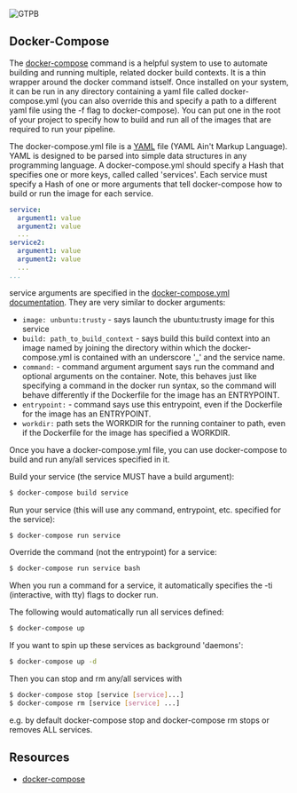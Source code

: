 ![GTPB](http://gtpb.igc.gulbenkian.pt/bicourses/images/GTPB2015logo.png "GTPB")

Docker-Compose
--------------

The [docker-compose](https://docs.docker.com/compose/) command is a helpful system to use to automate building and running multiple, related docker build contexts. It is a thin wrapper around the docker command istself. Once installed on your system, it can be run in any directory containing a yaml file called docker-compose.yml (you can also override this and specify a path to a different yaml file using the -f flag to docker-compose). You can put one in the root of your project to specify how to build and run all of the images that are required to run your pipeline.

The docker-compose.yml file is a [YAML](http://yaml.org) file (YAML Ain't Markup Language). YAML is designed to be parsed into simple data structures in any programming language. A docker-compose.yml should specify a Hash that specifies one or more keys, called called 'services'.  Each service must specify a Hash of one or more arguments that tell docker-compose how to build or run the image for each service.

```yaml
service:
  argument1: value
  argument2: value
  ...
service2:
  argument1: value
  argument2: value
  ...
...
```

service arguments are specified in the [docker-compose.yml documentation](https://docs.docker.com/compose/yml/).  They are very similar to docker arguments:

-  `image: unbuntu:trusty` - says launch the ubuntu:trusty image for this service
- `build: path_to_build_context` - says build this build context into an image named 
  by joining the directory within which the docker-compose.yml is contained with an 
  underscore '\_' and the service name.
- `command:` - command argument argument says run the command and optional arguments 
  on the container.  Note, this behaves just like specifying a command in the docker 
  run syntax, so the command will behave differently if the Dockerfile for the image 
  has an ENTRYPOINT.
- `entrypoint:` - command says use this entrypoint, even if the Dockerfile for the 
  image has an ENTRYPOINT.
- `workdir:` path sets the WORKDIR for the running container to path, even if the 
  Dockerfile for the image has specified a WORKDIR.

Once you have a docker-compose.yml file, you can use docker-compose to build and run 
any/all services specified in it.

Build your service (the service MUST have a build argument):
```bash
$ docker-compose build service
```

Run your service (this will use any command, entrypoint, etc. specified for the service):
```bash
$ docker-compose run service
```

Override the command (not the entrypoint) for a service:
```bash
$ docker-compose run service bash
```

When you run a command for a service, it automatically specifies the -ti (interactive, with tty) flags to docker run.

The following would automatically run all services defined:
```bash
$ docker-compose up
```

If you want to spin up these services as background 'daemons':
```bash
$ docker-compose up -d
```
Then you can stop and rm any/all services with
```bash
$ docker-compose stop [service [service]...]
$ docker-compose rm [service [service] ...]
```
e.g. by default docker-compose stop and docker-compose rm stops or removes ALL services.

Resources
---------
* [docker-compose](https://docs.docker.com/compose/)
